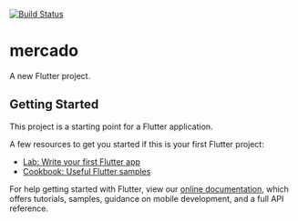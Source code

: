 [![Build Status](https://www.travis-ci.com/devpedromarques19/mercadoTela.svg?branch=master)](https://www.travis-ci.com/devpedromarques19/mercadoTela)
# mercado

A new Flutter project.

## Getting Started

This project is a starting point for a Flutter application.

A few resources to get you started if this is your first Flutter project:

- [Lab: Write your first Flutter app](https://flutter.dev/docs/get-started/codelab)
- [Cookbook: Useful Flutter samples](https://flutter.dev/docs/cookbook)

For help getting started with Flutter, view our
[online documentation](https://flutter.dev/docs), which offers tutorials,
samples, guidance on mobile development, and a full API reference.
